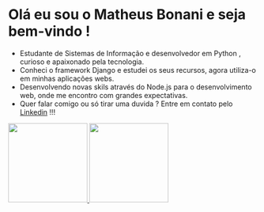 #  Olá eu sou o Matheus Bonani e seja bem-vindo !

- Estudante de Sistemas de Informação e desenvolvedor em Python , curioso e apaixonado pela tecnologia.<br>
- Conheci o framework Django e estudei os seus recursos, agora utiliza-o em minhas aplicações webs.<br>
- Desenvolvendo novas skils através do Node.js para o desenvolvimento web, onde me encontro com grandes expectativas.<br>
- Quer falar comigo ou só tirar uma duvida ? Entre em contato pelo <a href="https://www.linkedin.com/in/matheus-bonani">Linkedin</a> !!!

 
 <div style="display: "flex" ">
  <a href="https://github.com/victorsouza19">
  <img height="160em" src="https://github-readme-stats.vercel.app/api?username=matbonani&show_icons=true&theme=onedark"/>
  <img height="160em" src="https://github-readme-stats.vercel.app/api/top-langs/?username=matbonani&layout=compact&theme=onedark&hide=procfile"/>
</div>

                                                                                                                                 
 
              

